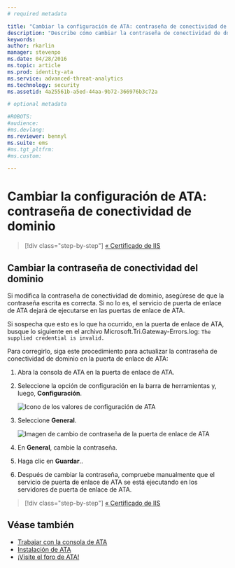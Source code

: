 ```yaml
---
# required metadata

title: "Cambiar la configuración de ATA: contraseña de conectividad de dominio | Microsoft Advanced Threat Analytics"
description: "Describe cómo cambiar la contraseña de conectividad de dominio en la puerta de enlace de ATA."
keywords:
author: rkarlin
manager: stevenpo
ms.date: 04/28/2016
ms.topic: article
ms.prod: identity-ata
ms.service: advanced-threat-analytics
ms.technology: security
ms.assetid: 4a25561b-a5ed-44aa-9b72-366976b3c72a

# optional metadata

#ROBOTS:
#audience:
#ms.devlang:
ms.reviewer: bennyl
ms.suite: ems
#ms.tgt_pltfrm:
#ms.custom:

---
```


# Cambiar la configuración de ATA: contraseña de conectividad de dominio

>[!div class="step-by-step"]
[« Certificado de IIS](modifying-ata-config-iiscert.md)


## Cambiar la contraseña de conectividad del dominio
Si modifica la contraseña de conectividad de dominio, asegúrese de que la contraseña escrita es correcta. Si no lo es, el servicio de puerta de enlace de ATA dejará de ejecutarse en las puertas de enlace de ATA.

Si sospecha que esto es lo que ha ocurrido, en la puerta de enlace de ATA, busque lo siguiente en el archivo Microsoft.Tri.Gateway-Errors.log:
`The supplied credential is invalid.`

Para corregirlo, siga este procedimiento para actualizar la contraseña de conectividad de dominio en la puerta de enlace de ATA:

1.  Abra la consola de ATA en la puerta de enlace de ATA.

2.  Seleccione la opción de configuración en la barra de herramientas y, luego, **Configuración**.

    ![Icono de los valores de configuración de ATA](media/ATA-config-icon.JPG)

3.  Seleccione **General**.

    ![Imagen de cambio de contraseña de la puerta de enlace de ATA](media/ATA-GW-change-DC-password.JPG)

4.  En **General**, cambie la contraseña.

5.  Haga clic en **Guardar**..

6.  Después de cambiar la contraseña, compruebe manualmente que el servicio de puerta de enlace de ATA se está ejecutando en los servidores de puerta de enlace de ATA.

>[!div class="step-by-step"]
[« Certificado de IIS](modifying-ata-config-iiscert.md)

## Véase también
- [Trabajar con la consola de ATA](working-with-ata-console.md)
- [Instalación de ATA](install-ata.md)
- [¡Visite el foro de ATA!](https://social.technet.microsoft.com/Forums/security/en-US/home?forum=mata)


<!--HONumber=May16_HO1-->


